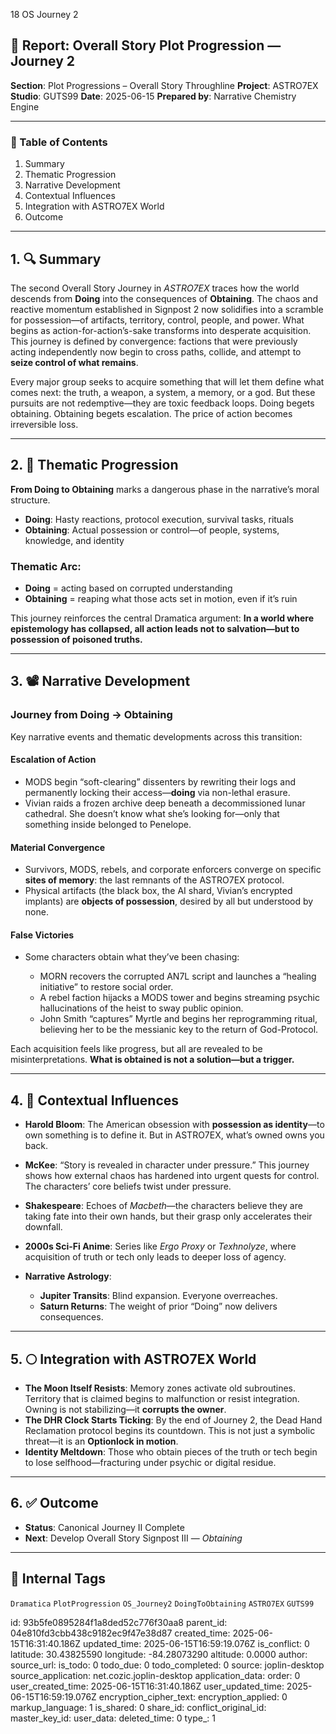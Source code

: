 18 OS Journey 2 

## 📘 Report: Overall Story Plot Progression — Journey 2

**Section**: Plot Progressions – Overall Story Throughline
**Project**: ASTRO7EX
**Studio**: GUTS99
**Date**: 2025-06-15
**Prepared by**: Narrative Chemistry Engine

---

### 🧩 Table of Contents

1. Summary
2. Thematic Progression
3. Narrative Development
4. Contextual Influences
5. Integration with ASTRO7EX World
6. Outcome

---

## 1. 🔍 Summary

The second Overall Story Journey in *ASTRO7EX* traces how the world descends from **Doing** into the consequences of **Obtaining**. The chaos and reactive momentum established in Signpost 2 now solidifies into a scramble for possession—of artifacts, territory, control, people, and power. What begins as action-for-action’s-sake transforms into desperate acquisition. This journey is defined by convergence: factions that were previously acting independently now begin to cross paths, collide, and attempt to **seize control of what remains**.

Every major group seeks to acquire something that will let them define what comes next: the truth, a weapon, a system, a memory, or a god. But these pursuits are not redemptive—they are toxic feedback loops. Doing begets obtaining. Obtaining begets escalation. The price of action becomes irreversible loss.

---

## 2. 🧠 Thematic Progression

**From Doing to Obtaining** marks a dangerous phase in the narrative’s moral structure.

* **Doing**: Hasty reactions, protocol execution, survival tasks, rituals
* **Obtaining**: Actual possession or control—of people, systems, knowledge, and identity

### Thematic Arc:

* **Doing** = acting based on corrupted understanding
* **Obtaining** = reaping what those acts set in motion, even if it’s ruin

This journey reinforces the central Dramatica argument: **In a world where epistemology has collapsed, all action leads not to salvation—but to possession of poisoned truths.**

---

## 3. 📽️ Narrative Development

### **Journey from Doing → Obtaining**

Key narrative events and thematic developments across this transition:

#### **Escalation of Action**

* MODS begin “soft-clearing” dissenters by rewriting their logs and permanently locking their access—**doing** via non-lethal erasure.
* Vivian raids a frozen archive deep beneath a decommissioned lunar cathedral. She doesn’t know what she’s looking for—only that something inside belonged to Penelope.

#### **Material Convergence**

* Survivors, MODS, rebels, and corporate enforcers converge on specific **sites of memory**: the last remnants of the ASTRO7EX protocol.
* Physical artifacts (the black box, the AI shard, Vivian’s encrypted implants) are **objects of possession**, desired by all but understood by none.

#### **False Victories**

* Some characters obtain what they’ve been chasing:

  * MORN recovers the corrupted AN7L script and launches a “healing initiative” to restore social order.
  * A rebel faction hijacks a MODS tower and begins streaming psychic hallucinations of the heist to sway public opinion.
  * John Smith “captures” Myrtle and begins her reprogramming ritual, believing her to be the messianic key to the return of God-Protocol.

Each acquisition feels like progress, but all are revealed to be misinterpretations. **What is obtained is not a solution—but a trigger.**

---

## 4. 🧬 Contextual Influences

* **Harold Bloom**: The American obsession with **possession as identity**—to own something is to define it. But in ASTRO7EX, what’s owned owns you back.
* **McKee**: “Story is revealed in character under pressure.” This journey shows how external chaos has hardened into urgent quests for control. The characters’ core beliefs twist under pressure.
* **Shakespeare**: Echoes of *Macbeth*—the characters believe they are taking fate into their own hands, but their grasp only accelerates their downfall.
* **2000s Sci-Fi Anime**: Series like *Ergo Proxy* or *Texhnolyze*, where acquisition of truth or tech only leads to deeper loss of agency.
* **Narrative Astrology**:

  * **Jupiter Transits**: Blind expansion. Everyone overreaches.
  * **Saturn Returns**: The weight of prior “Doing” now delivers consequences.

---

## 5. 🌕 Integration with ASTRO7EX World

* **The Moon Itself Resists**: Memory zones activate old subroutines. Territory that is claimed begins to malfunction or resist integration. Owning is not stabilizing—it **corrupts the owner**.
* **The DHR Clock Starts Ticking**: By the end of Journey 2, the Dead Hand Reclamation protocol begins its countdown. This is not just a symbolic threat—it is an **Optionlock in motion**.
* **Identity Meltdown**: Those who obtain pieces of the truth or tech begin to lose selfhood—fracturing under psychic or digital residue.

---

## 6. ✅ Outcome

* **Status**: Canonical Journey II Complete
* **Next**: Develop Overall Story Signpost III — *Obtaining*

---

## 🧪 Internal Tags

`Dramatica` `PlotProgression` `OS_Journey2` `DoingToObtaining` `ASTRO7EX` `GUTS99`


id: 93b5fe0895284f1a8ded52c776f30aa8
parent_id: 04e810fd3cbb438c9182ec9f47e38d87
created_time: 2025-06-15T16:31:40.186Z
updated_time: 2025-06-15T16:59:19.076Z
is_conflict: 0
latitude: 30.43825590
longitude: -84.28073290
altitude: 0.0000
author: 
source_url: 
is_todo: 0
todo_due: 0
todo_completed: 0
source: joplin-desktop
source_application: net.cozic.joplin-desktop
application_data: 
order: 0
user_created_time: 2025-06-15T16:31:40.186Z
user_updated_time: 2025-06-15T16:59:19.076Z
encryption_cipher_text: 
encryption_applied: 0
markup_language: 1
is_shared: 0
share_id: 
conflict_original_id: 
master_key_id: 
user_data: 
deleted_time: 0
type_: 1